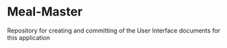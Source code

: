 # Meal-Master
Repository for creating and committing of the User Interface documents for this application
